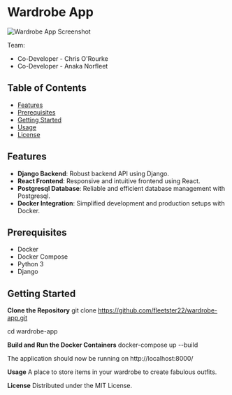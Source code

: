 # Wardrobe App

![Wardrobe App Screenshot](path_to_screenshot.png)

Team:

- Co-Developer - Chris O'Rourke
- Co-Developer - Anaka Norfleet

## Table of Contents

- [Features](#features)
- [Prerequisites](#prerequisites)
- [Getting Started](#getting-started)
- [Usage](#usage)
- [License](#license)

## Features

- **Django Backend**: Robust backend API using Django.
- **React Frontend**: Responsive and intuitive frontend using React.
- **Postgresql Database**: Reliable and efficient database management with Postgresql.
- **Docker Integration**: Simplified development and production setups with Docker.

## Prerequisites

- Docker
- Docker Compose
- Python 3
- Django

## Getting Started

**Clone the Repository**
git clone https://github.com/fleetster22/wardrobe-app.git

cd wardrobe-app

**Build and Run the Docker Containers**
docker-compose up --build

The application should now be running on http://localhost:8000/

**Usage**
A place to store items in your wardrobe to create fabulous outfits.

**License**
Distributed under the MIT License.
